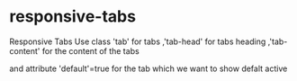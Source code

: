 # responsive-tabs
Responsive Tabs
Use class
'tab' for tabs
 ,'tab-head' for tabs heading
 ,'tab-content' for the content of the tabs

 and attribute 'default'=true for the tab which we want to show defalt active 
